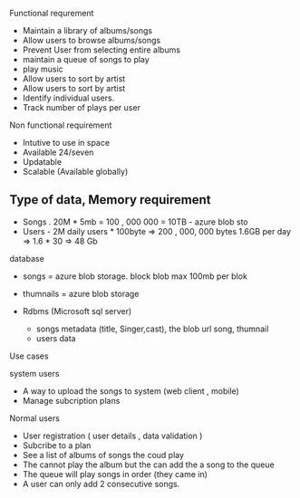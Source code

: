 Functional requrement

- Maintain a library of albums/songs
- Allow users to browse albums/songs
- Prevent User from selecting entire albums
- maintain a queue of songs to play 
- play music
- Allow users to sort by artist
- Allow users to sort by artist
- Identify individual users.
- Track number of plays per user


Non functional requirement

- Intutive to use in space
- Available 24/seven
- Updatable
- Scalable (Available globally)

## Type of data, Memory requirement

 - Songs . 20M * 5mb = 100 , 000 000 = 10TB - azure blob sto
 - Users - 2M daily users * 100byte => 200 , 000, 000 bytes 1.6GB per day => 1.6 * 30 => 48 Gb

 database

 - songs = azure blob storage. block blob max 100mb per blok
 - thumnails = azure blob storage

 - Rdbms (Microsoft sql server)
     - songs metadata (title, Singer,cast), the blob url song, thumnail
     - users data

Use cases

system users

- A way to upload the songs to system (web client , mobile)
- Manage subcription plans


Normal users

- User registration ( user details , data validation )
- Subcribe to a plan
- See a list of albums of songs the coud play
- The cannot play the album but the can add the a song to the queue
- The queue will play songs in order (they came in)
- A user can only add 2 consecutive songs.


